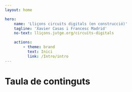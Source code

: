 ```yaml
---
layout: home

hero:
    name: 'Lliçons circuits digitals (en construcció)'
    tagline: 'Xavier Casas i Francesc Madrid'
    no-text: lliçons.jutge.org/circuits-digitals

    actions:
        - theme: brand
          text: Inici
          link: /Intro/intro
---
```


<h1 class="tagline">Taula de continguts</h1>

<MyIndex/>

